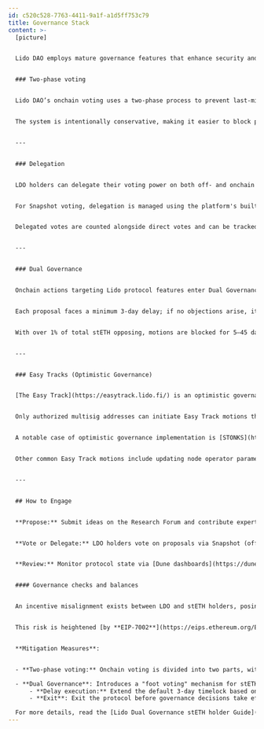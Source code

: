 ```yaml
---
id: c520c528-7763-4411-9a1f-a1d5ff753c79
title: Governance Stack
content: >-
  [picture]


  Lido DAO employs mature governance features that enhance security and accountability. 


  ### Two-phase voting


  Lido DAO’s onchain voting uses a two‑phase process to prevent last‑minute governance actions. The first phase allows votes for and against, while the second phase accepts only against votes, adding crucial time for voters to counter malicious proposals. 


  The system is intentionally conservative, making it easier to block proposals than pass them, enhancing security. [Learn more](https://blog.lido.fi/lido-dao-governance-security-measures-oversight/)


  ---


  ### Delegation


  LDO holders can delegate their voting power on both off- and onchain voting platforms.


  For Snapshot voting, delegation is managed using the platform's built-in mechanisms. For Aragon voting, Lido’s Delegation framework allows LDO holders to assign their voting power to another address, enabling delegates to vote on their behalf. LDO tokens remain fully under the tokenholder’s control to be transferred, sold, or used in any way.


  Delegated votes are counted alongside direct votes and can be tracked on the voting platform. The tokenholder can override the delegate’s decision or revoke delegation rights at any time. [Learn more](https://blog.lido.fi/delegation-enhancing-governance/)


  ---


  ### Dual Governance


  Onchain actions targeting Lido protocol features enter Dual Governance — a dynamic timelock that allows stETH holders to extend execution delay based on the opposition.


  Each proposal faces a minimum 3‑day delay; if no objections arise, it is scheduled and becomes executable after 24 hours. 


  With over 1% of total stETH opposing, motions are blocked for 5–45 days; with over 10%, governance remains paused until the opposing stakers exit. [Learn more](https://blog.lido.fi/dual-governance-101-explainer/)


  ---


  ### Easy Tracks (Optimistic Governance)


  [The Easy Track](https://easytrack.lido.fi/) is an optimistic governance tool for routine DAO operations used to reduce voter fatigue. 


  Only authorized multisig addresses can initiate Easy Track motions that pass automatically after 72 hours unless 0.5% of the total LDO supply objects.


  A notable case of optimistic governance implementation is [STONKS](https://research.lido.fi/t/lido-stonks-treasury-swaps-via-optimistic-governance/6860), a tool operated by the Treasury Management Committee (TMC) to maintain transparent and secure fund allocation. Swap orders are executed through CoW Protocol with MEV protection and price guarantees, and proceeds return directly to the DAO treasury.


  Other common Easy Track motions include updating node operator parameters, adjusting staking limits, or funding grants within predefined budgets.


  ---


  ## How to Engage


  **Propose:** Submit ideas on the Research Forum and contribute expertise by engaging in discussions. Participate in GOOSE cycles to help shape the DAO's direction.


  **Vote or Delegate:** LDO holders vote on proposals via Snapshot (offchain) and Aragon (onchain). Voting power [can be delegated](https://vote.lido.fi/delegation) to trusted representatives while retaining full control; delegation can be overridden or revoked at any time.


  **Review:** Monitor protocol state via [Dune dashboards](https://dune.com/lido/lido-dashboards-catalogue), review decentralization progress [on the Scorecard](https://lido.fi/scorecard), attend [Tokenholder Update Calls](https://blog.lido.fi/recap-lido-q3-2025-tokenholder-update/) for the latest news from Lido Labs, read published reports, and subscribe [to the real‑time governance notification bot](https://t.me/lido_dao_bot).


  #### Governance checks and balances


  An incentive misalignment exists between LDO and stETH holders, posing a risk that LDO governance power could be misused to substantively alter the protocol or introduce upgrades that harm stakers.


  This risk is heightened [by **EIP-7002**](https://eips.ethereum.org/EIPS/eip-7002), which enables the DAO to use the Lido withdrawal credentials contract to trigger validator exits without Node Operator consent—making protocol-level attacks more feasible if governance is captured. Yet, a mass exit of validators would take a very long time (weeks to months), and it would give the DAO time to respond via further governance action.


  **Mitigation Measures**:


  - **Two-phase voting:** Onchain voting is divided into two parts, with the second being the objection phase that concludes every vote. It allows LDO holders to object to unexpected last‑minute decisions, effectively creating a ‘better timelock’ mechanism.

  - **Dual Governance**: Introduces a "foot voting" mechanism for stETH holders. It allows them to:
      - **Delay execution:** Extend the default 3-day timelock based on the level of opposition;
      - **Exit**: Exit the protocol before governance decisions take effect.

  For more details, read the [Lido Dual Governance stETH holder Guide](https://blog.lido.fi/participating-in-dual-governance-a-guide-for-steth-holders/).
---
```

